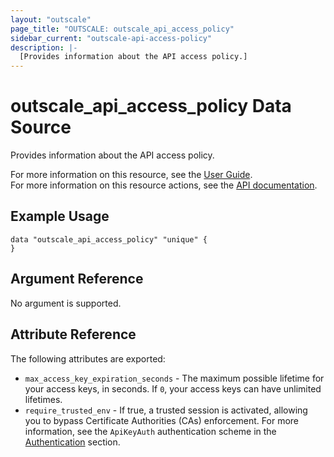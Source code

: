 ```yaml
---
layout: "outscale"
page_title: "OUTSCALE: outscale_api_access_policy"
sidebar_current: "outscale-api-access-policy"
description: |-
  [Provides information about the API access policy.]
---
```


# outscale_api_access_policy Data Source

Provides information about the API access policy.

For more information on this resource, see the [User Guide](https://docs.outscale.com/en/userguide/About-Your-API-Access-Policy.html).  
For more information on this resource actions, see the [API documentation](https://docs.outscale.com/api#3ds-outscale-api-apiaccesspolicy).

## Example Usage

```hcl
data "outscale_api_access_policy" "unique" {
}
```

## Argument Reference

No argument is supported.

## Attribute Reference

The following attributes are exported:

* `max_access_key_expiration_seconds` - The maximum possible lifetime for your access keys, in seconds. If `0`, your access keys can have unlimited lifetimes.
* `require_trusted_env` - If true, a trusted session is activated, allowing you to bypass Certificate Authorities (CAs) enforcement. For more information, see the `ApiKeyAuth` authentication scheme in the [Authentication](https://docs.outscale.com/api#authentication) section.

